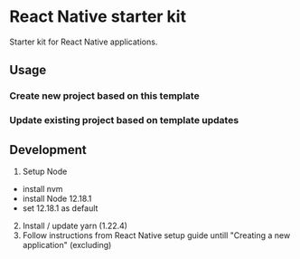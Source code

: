 # React Native starter kit

Starter kit for React Native applications.

## Usage

### Create new project based on this template

### Update existing project based on template updates

## Development

1. Setup Node

- install nvm
- install Node 12.18.1
- set 12.18.1 as default

2. Install / update yarn (1.22.4)
3. Follow instructions from React Native setup guide untill "Creating a new application" (excluding)

